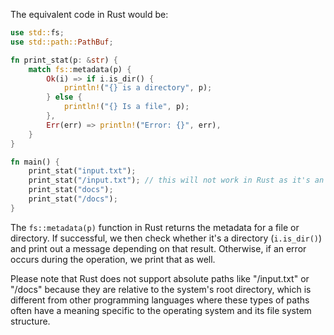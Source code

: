 The equivalent code in Rust would be:

```rust
use std::fs;
use std::path::PathBuf;

fn print_stat(p: &str) {
    match fs::metadata(p) {
        Ok(i) => if i.is_dir() {
            println!("{} is a directory", p);
        } else {
            println!("{} Is a file", p);
        },
        Err(err) => println!("Error: {}", err),
    }
}

fn main() {
    print_stat("input.txt");
    print_stat("/input.txt"); // this will not work in Rust as it's an absolute path but can be tested with relative paths if needed
    print_stat("docs");
    print_stat("/docs");
}
```

The `fs::metadata(p)` function in Rust returns the metadata for a file or directory. If successful, we then check whether it's a directory (`i.is_dir()`) and print out a message depending on that result. Otherwise, if an error occurs during the operation, we print that as well.

Please note that Rust does not support absolute paths like "/input.txt" or "/docs" because they are relative to the system's root directory, which is different from other programming languages where these types of paths often have a meaning specific to the operating system and its file system structure.
